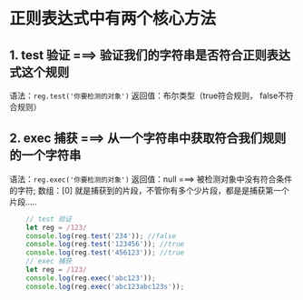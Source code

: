 # 正则表达式中有两个核心方法
## 1. test 验证 ===> 验证我们的字符串是否符合正则表达式这个规则
语法：`reg.test('你要检测的对象')`
返回值：布尔类型（true符合规则， false不符合规则）
## 2. exec 捕获 ===> 从一个字符串中获取符合我们规则的一个字符串
语法：`reg.exec('你要检测的对象')`
返回值：null ===> 被检测对象中没有符合条件的字符; 数组：[0] 就是捕获到的片段，不管你有多个少片段，都是是捕获第一个片段.....
```javascript
    // test 验证
    let reg = /123/
    console.log(reg.test('234')); //false
    console.log(reg.test('123456')); //true
    console.log(reg.test('456123')); //true
	// exec 捕获
    let reg = /123/
    console.log(reg.exec('abc123'));
    console.log(reg.exec('abc123abc123s'));
```